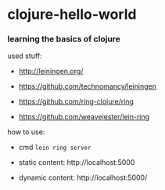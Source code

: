 # clojure-hello-world
### learning the basics of clojure

used stuff:

- http://leiningen.org/

- https://github.com/technomancy/leiningen

- https://github.com/ring-clojure/ring

- https://github.com/weavejester/lein-ring

how to use:

- cmd `lein ring server`

- static content: http://localhost:5000

- dynamic content: http://localhost:5000/
